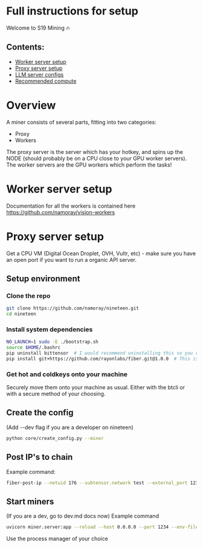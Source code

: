 # Full instructions for setup

Welcome to S19 Mining 🔥


## Contents:

- [Worker server setup](#worker-server-setup)
- [Proxy server setup](#proxy-server-setup)
- [LLM server configs](#model-configs)
- [Recommended compute](./recommended-compute)


# Overview
A miner consists of several parts, fitting into two categories:

- Proxy
- Workers

The proxy server is the server which has your hotkey, and spins up the NODE (should probably be on a CPU close to your GPU worker servers). The worker servers are the GPU workers which perform the tasks!

# Worker server setup
Documentation for all the workers is contained here https://github.com/namoray/vision-workers

# Proxy server setup

Get a CPU VM (Digital Ocean Droplet, OVH, Vultr, etc)  - make sure you have an open port if you want to run a organic API server.

## Setup environment


### Clone the repo
```bash
git clone https://github.com/namoray/nineteen.git
cd nineteen
```

### Install system dependencies
```bash
NO_LAUNCH=1 sudo -E ./bootstrap.sh
source $HOME/.bashrc
pip uninstall bittensor  # I would recommend uninstalling this so you can use fiber, but you may need it to clone keys as of now?
pip install git+https://github.com/rayonlabs/fiber.git@1.0.0  # This is the only requirement for mining machines as of now!
``` 

### Get hot and coldkeys onto your machine
Securely move them onto your machine as usual. Either with the btcli or with a secure method of your choosing.

## Create the config
(Add --dev flag if you are a developer on nineteen)
```bash
python core/create_config.py --miner
```


## Post IP's to chain
Example command:
```bash
fiber-post-ip --netuid 176 --subtensor.network test --external_port 1234 --wallet.name default --wallet.hotkey default --external_ip 0.0.0.0
```

## Start miners

(If you are a dev, go to dev.md docs now)
Example command
```bash
uvicorn miner.server:app --reload --host 0.0.0.0 --port 1234 --env-file .default.env --log-level debug &
```

Use the process manager of your choice
